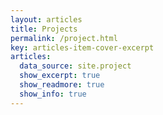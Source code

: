 ```yaml
---
layout: articles
title: Projects
permalink: /project.html
key: articles-item-cover-excerpt
articles:
  data_source: site.project
  show_excerpt: true
  show_readmore: true
  show_info: true
---
```



